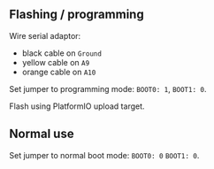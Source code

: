 ## Flashing / programming

Wire serial adaptor:

* black cable on `Ground`
* yellow cable on `A9`
* orange cable on `A10`

Set jumper to programming mode: `BOOT0: 1`, `BOOT1: 0`.

Flash using PlatformIO upload target.

## Normal use

Set jumper to normal boot mode: `BOOT0: 0` `BOOT1: 0`.
